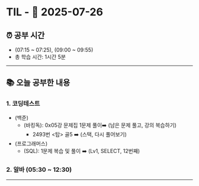 # TIL - 📅 2025-07-26

## ⏰ 공부 시간
- (07:15 ~ 07:25), (09:00 ~ 09:55)
- 총 학습 시간: 1시간 5분

---

## 📚 오늘 공부한 내용
### 1. 코딩테스트
- (백준)
  - (바킹독): 0x05강 문제집 1문제 풀이➡️ (남은 문제 풀고, 강의 복습하기)
    - 2493번 <탑> 골5 ➡️ (스택, 다시 풀어보기)
- (프로그래머스)
  - (SQL): 1문제 복습 및 풀이 ➡️ (Lv1, SELECT, 12번째)

### 2. 알바 (05:30 ~ 12:30)

---
